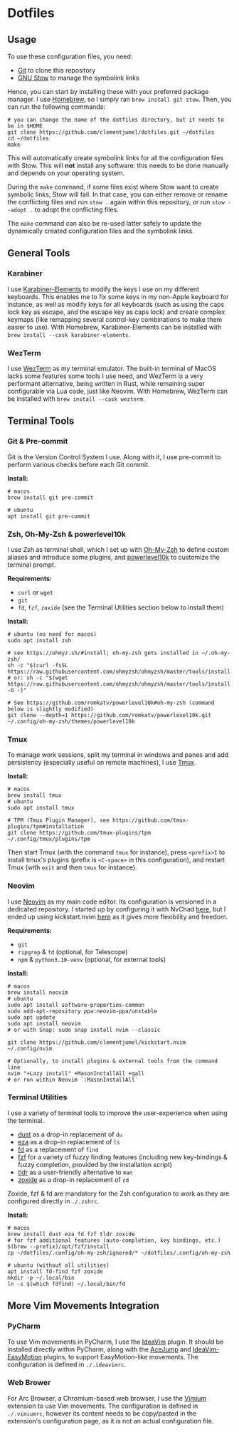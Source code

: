 # Dotfiles

## Usage

To use these configuration files, you need:

- [Git](https://git-scm.com/) to clone this repository
- [GNU Stow](https://www.gnu.org/software/stow/) to manage the symbolink links

Hence, you can start by installing these with your preferred package manager. I use
[Homebrew](https://brew.sh/), so I simply ran `brew install git stow`. Then, you can run the
following commands:

```shell
# you can change the name of the dotfiles directory, but it needs to be in $HOME
git clone https://github.com/clementjumel/dotfiles.git ~/dotfiles
cd ~/dotfiles
make
```

This will automatically create symbolink links for all the configuration files with Stow. This will
**not** install any software: this needs to be done manually and depends on your operating system.

During the `make` command, if some files exist where Stow want to create symbolic links, Stow will
fail. In that case, you can either remove or rename the conflicting files and run `stow .` again
within this repository, or run `stow --adopt .` to adopt the conflicting files.

The `make` command can also be re-used latter safely to update the dynamically created configuration
files and the symbolink links.

## General Tools

### Karabiner

I use [Karabiner-Elements](https://karabiner-elements.pqrs.org/) to modify the keys I use on my
different keyboards. This enables me to fix some keys in my non-Apple keyboard for instance, as well
as modify keys for all keyboards (such as using the caps lock key as escape, and the escape key as
caps lock) and create complex keymaps (like remapping several control-key combinations to make them
easier to use). With Homebrew, Karabiner-Elements can be installed with
`brew install --cask karabiner-elements`.

### WezTerm

I use [WezTerm](https://wezfurlong.org/wezterm/index.html) as my terminal emulator. The built-in
terminal of MacOS lacks some features some tools I use need, and WezTerm is a very performant
alternative, being written in Rust, while remaining super configurable via Lua code, just like
Neovim. With Homebrew, WezTerm can be installed with `brew install --cask wezterm`.

## Terminal Tools

### Git & Pre-commit

Git is the Version Control System I use. Along with it, I use pre-commit to perform various checks
before each Git commit.

**Install:**

```shell
# macos
brew install git pre-commit

# ubuntu
apt install git pre-commit
```

### Zsh, Oh-My-Zsh & powerlevel10k

I use Zsh as terminal shell, which I set up with [Oh-My-Zsh](https://ohmyz.sh) to define custom
aliases and introduce some plugins, and [powerlevel10k](https://github.com/romkatv/powerlevel10k) to
customize the terminal prompt.

**Requirements:**

- `curl` or `wget`
- `git`
- `fd`, `fzf`, `zoxide` (see the Terminal Utilities section below to install them)

**Install:**

```shell
# ubuntu (no need for macos)
sudo apt install zsh

# see https://ohmyz.sh/#install; oh-my-zsh gets installed in ~/.oh-my-zsh/
sh -c "$(curl -fsSL https://raw.githubusercontent.com/ohmyzsh/ohmyzsh/master/tools/install.sh)"
# or: sh -c "$(wget https://raw.githubusercontent.com/ohmyzsh/ohmyzsh/master/tools/install.sh -O -)"

# See https://github.com/romkatv/powerlevel10k#oh-my-zsh (command below is slightly modified)
git clone --depth=1 https://github.com/romkatv/powerlevel10k.git ~/.config/oh-my-zsh/themes/powerlevel10k
```

### Tmux

To manage work sessions, split my terminal in windows and panes and add persistency (especially
useful on remote machines), I use [Tmux](https://doc.ubuntu-fr.org/tmux).

**Install:**

```shell
# macos
brew install tmux
# ubuntu
sudo apt install tmux

# TPM (Tmux Plugin Manager), see https://github.com/tmux-plugins/tpm#installation
git clone https://github.com/tmux-plugins/tpm ~/.config/tmux/plugins/tpm
```

Then start Tmux (with the command `tmux` for instance), press `<prefix>I` to install tmux's plugins
(prefix is `<C-space>` in this configuration), and restart Tmux (with `exit` and then `tmux` for
instance).

### Neovim

I use [Neovim](https://neovim.io/) as my main code editor. Its configuration is versioned in a
dedicated repository. I started up by configuring it with NvChad
[here](https://github.com/clementjumel/NvChad), but I ended up using kickstart.nvim
[here](https://github.com/clementjumel/kickstart.nvim) as it gives more flexibility and freedom.

**Requirements:**

- `git`
- `ripgrep` & `fd` (optional, for Telescope)
- `npm` & `python3.10-venv` (optional, for external tools)

**Install:**

```shell
# macos
brew install neovim
# ubuntu
sudo apt install software-properties-common
sudo add-apt-repository ppa:neovim-ppa/unstable
sudo apt update
sudo apt install neovim
# or with Snap: sudo snap install nvim --classic

git clone https://github.com/clementjumel/kickstart.nvim ~/.config/nvim

# Optionally, to install plugins & external tools from the command line
nvim "+Lazy install" +MasonInstallAll +qall
# or run within Neovim `:MasonInstallAll`
```

### Terminal Utilities

I use a variety of terminal tools to improve the user-experience when using the terminal.

- [dust](https://github.com/bootandy/dust) as a drop-in replacement of `du`
- [eza](https://github.com/eza-community/eza) as a drop-in replacement of `ls`
- [fd](https://github.com/sharkdp/fd) as a replacement of `find`
- [fzf](https://github.com/junegunn/fzf) for a variety of fuzzy finding features (including new
  key-bindings & fuzzy completion, provided by the installation script)
- [tldr](https://github.com/tldr-pages/tldr) as a user-friendly alternative to `man`
- [zoxide](https://github.com/ajeetdsouza/zoxide) as a drop-in replacement of `cd`

Zoxide, fzf & fd are mandatory for the Zsh configuration to work as they are configured directly in
`./.zshrc`.

**Install:**

```shell
# macos
brew install dust eza fd fzf tldr zoxide
# for fzf additional features (auto-completion, key bindings, etc.)
$(brew --prefix)/opt/fzf/install
cp ~/dotfiles/.config/oh-my-zsh/ignored/* ~/dotfiles/.config/oh-my-zsh

# ubuntu (without all utilities)
apt install fd-find fzf zoxide
mkdir -p ~/.local/bin
ln -s $(which fdfind) ~/.local/bin/fd
```

## More Vim Movements Integration

### PyCharm

To use Vim movements in PyCharm, I use the [IdeaVim](https://github.com/JetBrains/ideavim) plugin.
It should be installed directly within PyCharm, along with the
[AceJump](https://github.com/acejump/AceJump) and
[IdeaVim-EasyMotion](https://github.com/AlexPl292/IdeaVim-EasyMotion) plugins, to support
EasyMotion-like movements. The configuration is defined in `./.ideavimrc`.

### Web Brower

For Arc Browser, a Chromium-based web browser, I use the [Vimium](https://github.com/philc/vimium)
extension to use Vim movements. The configuration is defined in `./.vimiumrc`, however its content
needs to be copy/pasted in the extension's configuration page, as it is not an actual configuration
file.
